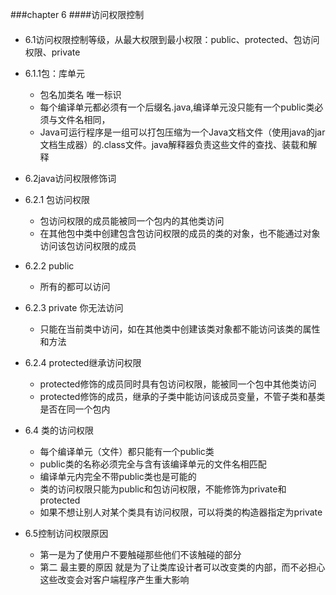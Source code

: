 ###chapter 6
####访问权限控制
####
+ 6.1访问权限控制等级，从最大权限到最小权限：public、protected、包访问权限、private
+ 6.1.1包：库单元
	* 包名加类名 唯一标识
	* 每个编译单元都必须有一个后缀名.java,编译单元没只能有一个public类必须与文件名相同，
	* Java可运行程序是一组可以打包压缩为一个Java文档文件（使用java的jar文档生成器）的.class文件。java解释器负责这些文件的查找、装载和解释
+ 6.2java访问权限修饰词
+ 6.2.1 包访问权限
	* 包访问权限的成员能被同一个包内的其他类访问
	* 在其他包中类中创建包含包访问权限的成员的类的对象，也不能通过对象访问该包访问权限的成员
+ 6.2.2 public 
	* 所有的都可以访问
+ 6.2.3 private 你无法访问
	* 只能在当前类中访问，如在其他类中创建该类对象都不能访问该类的属性和方法
+ 6.2.4 protected继承访问权限
	* protected修饰的成员同时具有包访问权限，能被同一个包中其他类访问
	* protected修饰的成员，继承的子类中能访问该成员变量，不管子类和基类是否在同一个包内
+ 6.4 类的访问权限
	* 每个编译单元（文件）都只能有一个public类
	* public类的名称必须完全与含有该编译单元的文件名相匹配
	* 编译单元内完全不带public类也是可能的
	* 类的访问权限只能为public和包访问权限，不能修饰为private和protected
	* 如果不想让别人对某个类具有访问权限，可以将类的构造器指定为private
	
+ 6.5控制访问权限原因
	* 第一是为了使用户不要触碰那些他们不该触碰的部分
	* 第二 最主要的原因 就是为了让类库设计者可以改变类的内部，而不必担心这些改变会对客户端程序产生重大影响